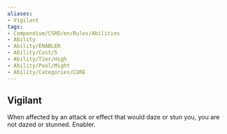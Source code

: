 ```yaml
---
aliases:
- Vigilant
tags:
- Compendium/CSRD/en/Rules/Abilities
- Ability
- Ability/ENABLER
- Ability/Cost/5
- Ability/Tier/High
- Ability/Pool/Might
- Ability/Categories/CURE
---
```


  
## Vigilant  
When affected by an attack or effect that would daze or stun you, you are not dazed or stunned. Enabler. 